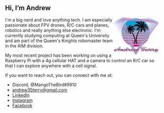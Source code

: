 <h2> Hi, I’m Andrew </h2>
<img src="Logo.png" width="30%" height="30%" align="right">

I'm a big nerd and love anything tech. I am especially passionate about FPV drones, R/C cars and planes, robotics and really anything else electronic. I'm currently studying computing at Queen's University and am part of the Queen's Knights robomaster team in the AIM division.

My most recent project has been working on using a Raspberry Pi with a 4g cellular HAT and a camera to control an R/C car so that I can explore anywhere with a cell signal.

If you want to reach out, you can connect with me at:
<ul>
  <li> Discord, @MangoTheBird#9910 </li>
  <li> <a href="mailto:andrew35terry@.com">andrew35terry@gmail.com</a> </li>
  <li> <a href="https://www.linkedin.com/in/andrew-terry-364ba2206/"> LinkedIn </a> </li>
  <li> <a href="https://www.instagram.com/mangoisabird/">Instagram</a> </li>
  <li> <a href = "https://www.facebook.com/profile.php?id=100011979163953"> Facebook </a> </li>
</ul>

<!---
MangoTheBirb/MangoTheBirb is a ✨ special ✨ repository because its `README.md` (this file) appears on your GitHub profile.
You can click the Preview link to take a look at your changes.
--->
